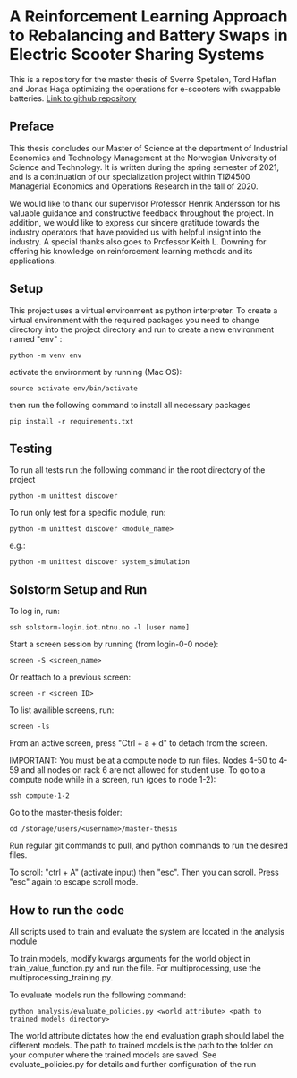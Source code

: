 # A Reinforcement Learning Approach to Rebalancing and Battery Swaps in Electric Scooter Sharing Systems
This is a repository for the master thesis of Sverre Spetalen, Tord Haflan and Jonas Haga optimizing the operations for
e-scooters with swappable batteries. [Link to github repository](https://github.com/sverress/master-thesis)

## Preface
This thesis concludes our Master of Science at the department of Industrial Economics and Technology Management at the
Norwegian University of Science and Technology. It is written during the spring semester of 2021, and is a continuation
of our specialization project within TIØ4500 Managerial Economics and Operations Research in the fall of 2020. 

We  would  like  to  thank  our  supervisor  Professor  Henrik  Andersson  for  his  valuable  guidance and constructive
feedback throughout the project.  In addition, we would like to express our sincere gratitude towards the industry
operators that have provided us with helpful insight into the industry. A special thanks also goes to 
Professor Keith L. Downing for offering his knowledge on reinforcement learning methods and its applications. 

## Setup
This project uses a virtual environment as python interpreter. To create a virtual environment with the required
packages you need to change directory into the project directory and run to create a new environment named "env" :
```
python -m venv env
```
activate the environment by running (Mac OS):
```
source activate env/bin/activate
```
then run the following command to install all necessary packages
```
pip install -r requirements.txt
```
## Testing
To run all tests run the following command in the root directory of the project
```
python -m unittest discover
```
To run only test for a specific module, run:
```
python -m unittest discover <module_name>
```
e.g.:
```
python -m unittest discover system_simulation
```
## Solstorm Setup and Run
To log in, run:
```
ssh solstorm-login.iot.ntnu.no -l [user name]
```
Start a screen session by running (from login-0-0 node):
```
screen -S <screen_name>
```
Or reattach to a previous screen: 
```
screen -r <screen_ID>
```
To list availible screens, run: 
```
screen -ls
```
From an active screen, press "Ctrl + a + d" to detach from the screen.

IMPORTANT: You must be at a compute node to run files. Nodes 4-50 to 4-59 and all nodes on rack 6 are not allowed for student use. To go to a compute node while in a screen, run (goes to node 1-2): 
```
ssh compute-1-2
```

Go to the master-thesis folder:
```
cd /storage/users/<username>/master-thesis
``` 
Run regular git commands to pull, and python commands to run the desired files.

To scroll: "ctrl + A" (activate input) then "esc". Then you can scroll. Press "esc" again to escape scroll mode.
 
## How to run the code

All scripts used to train and evaluate the system are located in the analysis module

To train models, modify kwargs arguments for the world object in train_value_function.py and run the file. For
multiprocessing, use the multiprocessing_training.py. 

To evaluate models run the following command:
```
python analysis/evaluate_policies.py <world attribute> <path to trained models directory>
```
The world attribute dictates how the end evaluation graph should label the different models. The path to trained models
is the path to the folder on your computer where the trained models are saved. See evaluate_policies.py for details and
further configuration of the run